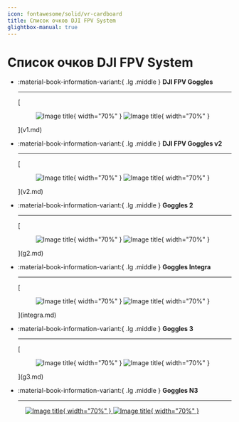 ```yaml
---
icon: fontawesome/solid/vr-cardboard
title: Список очков DJI FPV System
glightbox-manual: true
---
```

# Список очков DJI FPV System
<div class="grid cards" markdown>

-   :material-book-information-variant:{ .lg .middle } __DJI FPV Goggles__

    ---

    [<figure markdown="span">
      ![Image title](./images/fpv_goggles_light.webp#only-light){ width="70%" }
      ![Image title](./images/fpv_goggles_dark.webp#only-dark){ width="70%" }
    </figure>](v1.md)

-   :material-book-information-variant:{ .lg .middle } __DJI FPV Goggles v2__

    ---

    [<figure markdown="span">
      ![Image title](./images/fpv_goggles_v2_light.webp#only-light){ width="70%" }
      ![Image title](./images/fpv_goggles_v2_dark.webp#only-dark){ width="70%" }
    </figure>](v2.md)

-   :material-book-information-variant:{ .lg .middle } __Goggles 2__

    ---
    [<figure markdown="span">
      ![Image title](./images/goggles2_light.webp#only-light){ width="70%" }
      ![Image title](./images/goggles2_dark.webp#only-dark){ width="70%" }
    </figure>](g2.md)

-   :material-book-information-variant:{ .lg .middle } __Goggles Integra__

    ---
     [<figure markdown="span">
      ![Image title](./images/goggles_integra_light.webp#only-light){ width="70%" }
      ![Image title](./images/goggles_integra_dark.webp#only-dark){ width="70%" }
    </figure>](integra.md)

-   :material-book-information-variant:{ .lg .middle } __Goggles 3__

    ---
    [<figure markdown="span">
      ![Image title](./images/goggles3_light.webp#only-light){ width="70%" }
      ![Image title](./images/goggles3_dark.webp#only-dark){ width="70%" }
    </figure>](g3.md)

-   :material-book-information-variant:{ .lg .middle } __Goggles N3__

    ---
   [<figure markdown="span">
      ![Image title](./images/goggles_n3_light.webp#only-light){ width="70%" }
      ![Image title](./images/goggles_n3_dark.webp#only-dark){ width="70%" }
    </figure>](n3.md)
</div>
